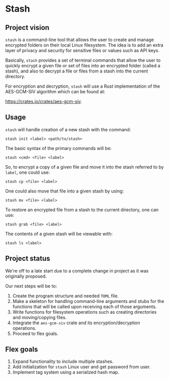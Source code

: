 # Stash



## Project vision

`stash` is a command-line tool that allows the user to create and manage encrypted folders on their local Linux filesystem. The idea is to add an extra layer of privacy and security for sensitive files or values such as API keys.

Basically, `stash` provides a set of terminal commands that allow the user to quickly encrypt a given file or set of files into an encrypted folder (called a stash), and also to decrypt a file or files from a stash into the current directory.

For encryption and decryption, `stash` will use a Rust implementation of the AES-GCM-SIV algorithm which can be found at:

https://crates.io/crates/aes-gcm-siv.

## Usage

`stash` will handle creation of a new stash with the command:

	stash init <label> <path/to/stash>

The basic syntax of the primary commands will be:

	stash <cmd> <file> <label>

So, to encrypt a copy of a given file and move it into the stash referred to by `label`, one could use:

	stash cp <file> <label>

One could also move that file into a given stash by using:

	stash mv <file> <label>

To restore an encrypted file from a stash to the current directory, one can use:

	stash grab <file> <label>

The contents of a given stash will be viewable with:

	stash ls <label>

## Project status

We're off to a late start due to a complete change in project as it was originally proposed.

Our next steps will be to:

1. Create the program structure and needed `TOML` file.
2. Make a skeleton for handling command-line arguments and stubs for the functions that will be called upon receiving each of those arguments.
3. Write functions for filesystem operations such as creating directories and moving/copying files.
4. Integrate the `aes-gcm-siv` crate and its encryption/decryption operations.
5. Proceed to flex goals.

## Flex goals

1. Expand functionality to include multiple stashes.
2. Add initialization for `stash` Linux user and get password from user.
3. Implement tag system using a serialized hash map.
